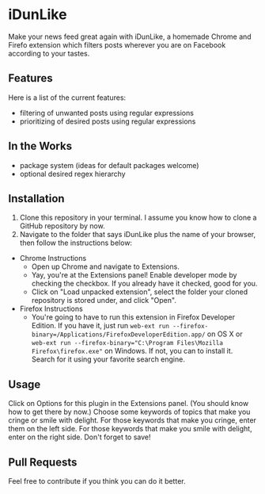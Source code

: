 # iDunLike
Make your news feed great again with iDunLike, a homemade Chrome and Firefo extension which filters posts wherever you are on Facebook according to your tastes.

## Features
Here is a list of the current features:
* filtering of unwanted posts using regular expressions
* prioritizing of desired posts using regular expressions

## In the Works
* package system \(ideas for default packages welcome\)
* optional desired regex hierarchy

## Installation
1. Clone this repository in your terminal. I assume you know how to clone a GitHub repository by now.
2. Navigate to the folder that says iDunLike plus the name of your browser, then follow the instructions below:
* Chrome Instructions
    - Open up Chrome and navigate to Extensions.
    - Yay, you're at the Extensions panel! Enable developer mode by checking the checkbox. If you already have it checked, good for you.
  	- Click on "Load unpacked extension", select the folder your cloned repository is stored under, and click "Open".
* Firefox Instructions
    - You're going to have to run this extension in Firefox Developer Edition. If you have it, just run `web-ext run --firefox-binary=/Applications/FirefoxDeveloperEdition.app/` on OS X or `web-ext run --firefox-binary="C:\Program Files\Mozilla Firefox\firefox.exe"` on Windows. If not, you can to install it. Search for it using your favorite search engine.

## Usage
Click on Options for this plugin in the Extensions panel. \(You should know how to get there by now.\) Choose some keywords of topics that make you cringe or smile with delight. For those keywords that make you cringe, enter them on the left side. For those keywords that make you smile with delight, enter on the right side. Don't forget to save!

## Pull Requests
Feel free to contribute if you think you can do it better.
